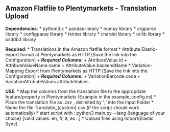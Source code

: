 Amazon Flatfile to Plentymarkets - Translation Upload
---

**Dependencies**:
    * python3.x
    * pandas library
    * numpy library
    * argparse library
    * configparse library
    * tkinter library
    * chardet library
    * urllib library
    * bsddb3 library

**Required**: 
    * Translations in the Amazon flatfile format
    * Attribute Elastic-export format at Plentymarkets as HTTP [Save the link into the Configuration]
    + ***Required Columns:***
    + AttributeValue.id
    + AttributeValueName.name
    + AttributeValue.backendName
    * Variation-Mapping Export from Plentymarkets as HTTP [Save the link into the Configuration]
    + ***Required Columns:***
    + VariationBarcode.code
    + VariationAttributeValues.attributeValues

**USE**:
    * Map the columns from the translation file to the appropriate feature/property in Plentymarkets (Example in the example_config.ini)
    * Place the translation file as .csv , delimited by ';' into the Input Folder
    * Name the file Translatin_{custom}.csv (if the script should work automatically)
    * start script with : python3 main.py --lang {language of your choice}
        [valid values: en, fr, it, es ..]
    * Upload files using Import(Elastic Sync)
